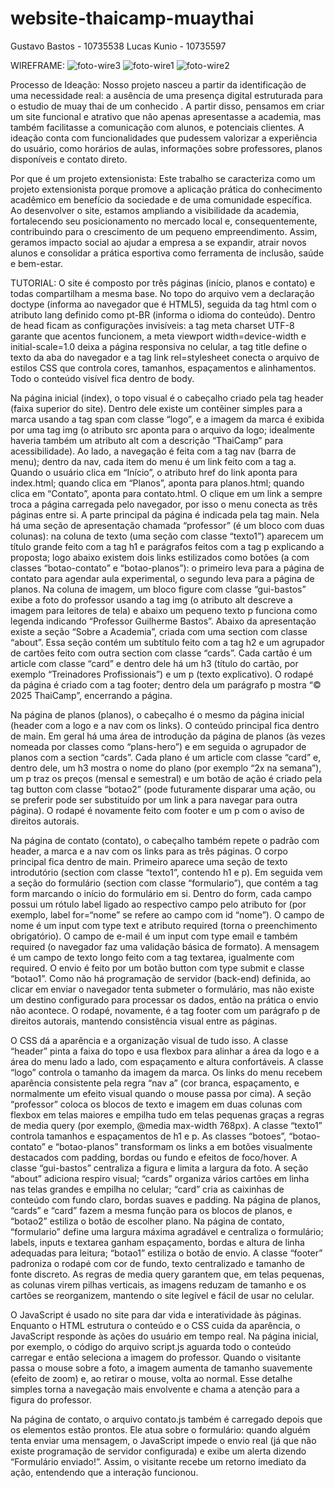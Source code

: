 # website-thaicamp-muaythai

Gustavo Bastos - 10735538
Lucas Kunio - 10735597

WIREFRAME:
![foto-wire3](https://github.com/user-attachments/assets/6a7fa5eb-8dd8-4a9e-b008-bf9be86ad076)
![foto-wire1](https://github.com/user-attachments/assets/a63554e7-1db6-4e7d-9714-6e5b53e8081e)
![foto-wire2](https://github.com/user-attachments/assets/fcdbbefd-06cd-4dc8-ba4b-3f888d9e4876)


Processo de Ideação:
Nosso projeto nasceu a partir da identificação de uma necessidade real: a ausência de uma presença digital estruturada para o estudio de muay thai de um conhecido . A partir disso, pensamos em criar um site funcional e atrativo que não apenas apresentasse a academia, mas também facilitasse a comunicação com alunos, e potenciais clientes. A ideação conta com funcionalidades que pudessem valorizar a experiência do usuário, como horários de aulas, informações sobre professores, planos disponíveis e contato direto.

Por que é um projeto extensionista:
Este trabalho se caracteriza como um projeto extensionista porque promove a aplicação prática do conhecimento acadêmico em benefício da sociedade e de uma comunidade específica. Ao desenvolver o site, estamos ampliando a visibilidade da academia, fortalecendo seu posicionamento no mercado local e, consequentemente, contribuindo para o crescimento de um pequeno empreendimento. Assim, geramos impacto social ao ajudar a empresa a se expandir, atrair novos alunos e consolidar a prática esportiva como ferramenta de inclusão, saúde e bem-estar.

TUTORIAL:
O site é composto por três páginas (início, planos e contato) e todas compartilham a mesma base. No topo do arquivo vem a declaração doctype (informa ao navegador que é HTML5), seguida da tag html com o atributo lang definido como pt-BR (informa o idioma do conteúdo). Dentro de head ficam as configurações invisíveis: a tag meta charset UTF-8 garante que acentos funcionem, a meta viewport width=device-width e initial-scale=1.0 deixa a página responsiva no celular, a tag title define o texto da aba do navegador e a tag link rel=stylesheet conecta o arquivo de estilos CSS que controla cores, tamanhos, espaçamentos e alinhamentos. Todo o conteúdo visível fica dentro de body.

Na página inicial (index), o topo visual é o cabeçalho criado pela tag header (faixa superior do site). Dentro dele existe um contêiner simples para a marca usando a tag span com classe “logo”, e a imagem da marca é exibida por uma tag img (o atributo src aponta para o arquivo da logo; idealmente haveria também um atributo alt com a descrição “ThaiCamp” para acessibilidade). Ao lado, a navegação é feita com a tag nav (barra de menu); dentro da nav, cada item do menu é um link feito com a tag a. Quando o usuário clica em “Início”, o atributo href do link aponta para index.html; quando clica em “Planos”, aponta para planos.html; quando clica em “Contato”, aponta para contato.html. O clique em um link a sempre troca a página carregada pelo navegador, por isso o menu conecta as três páginas entre si. A parte principal da página é indicada pela tag main. Nela há uma seção de apresentação chamada “professor” (é um bloco com duas colunas): na coluna de texto (uma seção com classe “texto1”) aparecem um título grande feito com a tag h1 e parágrafos feitos com a tag p explicando a proposta; logo abaixo existem dois links estilizados como botões (a com classes “botao-contato” e “botao-planos”): o primeiro leva para a página de contato para agendar aula experimental, o segundo leva para a página de planos. Na coluna de imagem, um bloco figure com classe “gui-bastos” exibe a foto do professor usando a tag img (o atributo alt descreve a imagem para leitores de tela) e abaixo um pequeno texto p funciona como legenda indicando “Professor Guilherme Bastos”. Abaixo da apresentação existe a seção “Sobre a Academia”, criada com uma section com classe “about”. Essa seção contém um subtítulo feito com a tag h2 e um agrupador de cartões feito com outra section com classe “cards”. Cada cartão é um article com classe “card” e dentro dele há um h3 (título do cartão, por exemplo “Treinadores Profissionais”) e um p (texto explicativo). O rodapé da página é criado com a tag footer; dentro dela um parágrafo p mostra “© 2025 ThaiCamp”, encerrando a página.

Na página de planos (planos), o cabeçalho é o mesmo da página inicial (header com a logo e a nav com os links). O conteúdo principal fica dentro de main. Em geral há uma área de introdução da página de planos (às vezes nomeada por classes como “plans-hero”) e em seguida o agrupador de planos com a section “cards”. Cada plano é um article com classe “card” e, dentro dele, um h3 mostra o nome do plano (por exemplo “2x na semana”), um p traz os preços (mensal e semestral) e um botão de ação é criado pela tag button com classe “botao2” (pode futuramente disparar uma ação, ou se preferir pode ser substituído por um link a para navegar para outra página). O rodapé é novamente feito com footer e um p com o aviso de direitos autorais.

Na página de contato (contato), o cabeçalho também repete o padrão com header, a marca e a nav com os links para as três páginas. O corpo principal fica dentro de main. Primeiro aparece uma seção de texto introdutório (section com classe “texto1”, contendo h1 e p). Em seguida vem a seção do formulário (section com classe “formulario”), que contém a tag form marcando o início do formulário em si. Dentro do form, cada campo possui um rótulo label ligado ao respectivo campo pelo atributo for (por exemplo, label for=“nome” se refere ao campo com id “nome”). O campo de nome é um input com type text e atributo required (torna o preenchimento obrigatório). O campo de e-mail é um input com type email e também required (o navegador faz uma validação básica de formato). A mensagem é um campo de texto longo feito com a tag textarea, igualmente com required. O envio é feito por um botão button com type submit e classe “botao1”. Como não há programação de servidor (back-end) definida, ao clicar em enviar o navegador tenta submeter o formulário, mas não existe um destino configurado para processar os dados, então na prática o envio não acontece. O rodapé, novamente, é a tag footer com um parágrafo p de direitos autorais, mantendo consistência visual entre as páginas.

O CSS dá a aparência e a organização visual de tudo isso. A classe “header” pinta a faixa do topo e usa flexbox para alinhar a área da logo e a área do menu lado a lado, com espaçamento e altura confortáveis. A classe “logo” controla o tamanho da imagem da marca. Os links do menu recebem aparência consistente pela regra “nav a” (cor branca, espaçamento, e normalmente um efeito visual quando o mouse passa por cima). A seção “professor” coloca os blocos de texto e imagem em duas colunas com flexbox em telas maiores e empilha tudo em telas pequenas graças a regras de media query (por exemplo, @media max-width 768px). A classe “texto1” controla tamanhos e espaçamentos de h1 e p. As classes “botoes”, “botao-contato” e “botao-planos” transformam os links a em botões visualmente destacados com padding, bordas ou fundo e efeitos de foco/hover. A classe “gui-bastos” centraliza a figura e limita a largura da foto. A seção “about” adiciona respiro visual; “cards” organiza vários cartões em linha nas telas grandes e empilha no celular; “card” cria as caixinhas de conteúdo com fundo claro, bordas suaves e padding. Na página de planos, “cards” e “card” fazem a mesma função para os blocos de planos, e “botao2” estiliza o botão de escolher plano. Na página de contato, “formulario” define uma largura máxima agradável e centraliza o formulário; labels, inputs e textarea ganham espaçamento, bordas e altura de linha adequadas para leitura; “botao1” estiliza o botão de envio. A classe “footer” padroniza o rodapé com cor de fundo, texto centralizado e tamanho de fonte discreto. As regras de media query garantem que, em telas pequenas, as colunas virem pilhas verticais, as imagens reduzam de tamanho e os cartões se reorganizem, mantendo o site legível e fácil de usar no celular.

O JavaScript é usado no site para dar vida e interatividade às páginas. Enquanto o HTML estrutura o conteúdo e o CSS cuida da aparência, o JavaScript responde às ações do usuário em tempo real.
Na página inicial, por exemplo, o código do arquivo script.js aguarda todo o conteúdo carregar e então seleciona a imagem do professor. Quando o visitante passa o mouse sobre a foto, a imagem aumenta de tamanho suavemente (efeito de zoom) e, ao retirar o mouse, volta ao normal. Esse detalhe simples torna a navegação mais envolvente e chama a atenção para a figura do professor.

Na página de contato, o arquivo contato.js também é carregado depois que os elementos estão prontos. Ele atua sobre o formulário: quando alguém tenta enviar uma mensagem, o JavaScript impede o envio real (já que não existe programação de servidor configurada) e exibe um alerta dizendo “Formulário enviado!”. Assim, o visitante recebe um retorno imediato da ação, entendendo que a interação funcionou.
